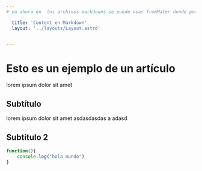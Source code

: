 ```yaml
---
# ya ahora en  los archivos markdowns se puede usar fromMater donde podremos utilizar los archivos markdows en conjunto con astro

  title: 'Content en Markdown'
  layout: '../layouts/Layout.astro'


---
```


# Esto es un ejemplo de un artículo

lorem ipsum dolor sit amet

## Subtítulo

lorem ipsum dolor sit amet asdasdasdas a adasd

## Subtítulo 2
```javascript
function(){
    console.log("hola mundo")
}
```
